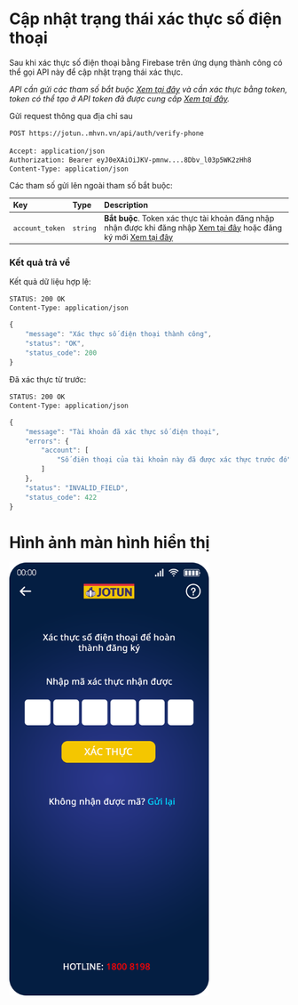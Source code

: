 # Cập nhật trạng thái xác thực số điện thoại

Sau khi xác thực số điện thoại bằng Firebase trên ứng dụng thành công có thể gọi API này để cập nhật trạng thái xác thực.

_API cần gửi các tham số bắt buộc [Xem tại đây](README.md) và cần xác thực bằng token, token có thể tạo ở API token đã được cung cấp [Xem tại đây](token-access.md)._

 Gửi request thông qua địa chỉ sau
 ```http
POST https://jotun..mhvn.vn/api/auth/verify-phone

Accept: application/json
Authorization: Bearer eyJ0eXAiOiJKV-pmnw....8Dbv_l03p5WK2zHh8
Content-Type: application/json
```

Các tham số gửi lên ngoài tham số bắt buộc:

| Key | Type | Description |
| :--- | :--- | :--- |
| `account_token` | `string` | **Bắt buộc**. Token xác thực tài khoản đăng nhập nhận được khi đăng nhập [Xem tại đây](login.md) hoặc đăng ký mới [Xem tại đây](register.md) |

### Kết quả trả về
Kết quả dữ liệu hợp lệ:
 ```http
STATUS: 200 OK
Content-Type: application/json
```
```javascript
{
    "message": "Xác thực số điện thoại thành công",
    "status": "OK",
    "status_code": 200
}
```

Đã xác thực từ trước:
 ```http
STATUS: 200 OK
Content-Type: application/json
```
```javascript
{
    "message": "Tài khoản đã xác thực số điện thoại",
    "errors": {
        "account": [
            "Số điên thoại của tài khoản này đã được xác thực trước đó"
        ]
    },
    "status": "INVALID_FIELD",
    "status_code": 422
}
```

# Hình ảnh màn hình hiển thị
<img src="images/jotun_register_otp_1242x2688.png" width="360"/>
